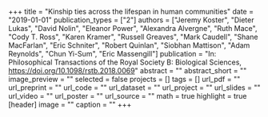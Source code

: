 +++
title = "Kinship ties across the lifespan in human communities"
date = "2019-01-01"
publication_types = ["2"]
authors = ["Jeremy Koster", "Dieter Lukas", "David Nolin", "Eleanor Power", "Alexandra Alvergne", "Ruth Mace", "Cody T. Ross", "Karen Kramer", "Russell Greaves", "Mark Caudell", "Shane MacFarlan", "Eric Schniter", "Robert Quinlan", "Siobhan Mattison", "Adam Reynolds", "Chun Yi-Sum", "Eric Massengill"]
publication = "In: Philosophical Transactions of the Royal Society B: Biological Sciences, https://doi.org/10.1098/rstb.2018.0069"
abstract = ""
abstract_short = ""
image_preview = ""
selected = false
projects = []
tags = []
url_pdf = ""
url_preprint = ""
url_code = ""
url_dataset = ""
url_project = ""
url_slides = ""
url_video = ""
url_poster = ""
url_source = ""
math = true
highlight = true
[header]
image = ""
caption = ""
+++

